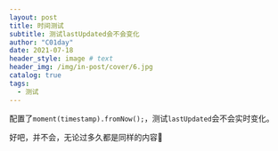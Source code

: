 ```yaml
---
layout: post
title: 时间测试
subtitle: 测试lastUpdated会不会变化
author: "C01day"
date: 2021-07-18
header_style: image # text
header_img: /img/in-post/cover/6.jpg
catalog: true
tags:
  - 测试
---
```

配置了`moment(timestamp).fromNow();`，测试`lastUpdated`会不会实时变化。

好吧，并不会，无论过多久都是同样的内容🤡